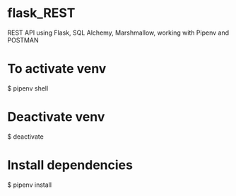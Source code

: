 # flask_REST
REST API using Flask, SQL Alchemy, Marshmallow, working with Pipenv and POSTMAN



# To activate  venv
$ pipenv shell

# Deactivate venv
$ deactivate

# Install dependencies
$ pipenv install
